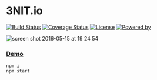 # 3NIT.io 
[![Build Status](https://travis-ci.org/trinit/3nit-io.svg?branch=master)](https://travis-ci.org/trinit/3nit-io) 
[![Coverage Status](https://coveralls.io/repos/github/trinit/3nit-io/badge.svg?branch=master&test)](https://coveralls.io/github/trinit/3nit-io?branch=master) [![License](https://img.shields.io/badge/licence-MIT-blue.svg)](https://img.shields.io/badge/licence-MIT-blue.svg) 
[![Powered by](https://img.shields.io/badge/powered%20by-React-red.svg)](https://img.shields.io/badge/powered%20by-React-red.svg)

![screen shot 2016-05-15 at 19 24 54](https://cloud.githubusercontent.com/assets/3637300/15275692/c1ca8b22-1ad2-11e6-9647-521406a9dbbb.png)

### [Demo](http://trinit.github.io/3nit-io/)
```
npm i
npm start
```
